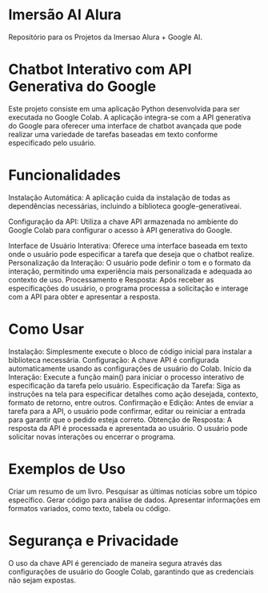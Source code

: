 # Imersão AI Alura
Repositório para os Projetos da Imersao Alura + Google AI.

# Chatbot Interativo com API Generativa do Google
Este projeto consiste em uma aplicação Python desenvolvida para ser executada no Google Colab. A aplicação integra-se com a API generativa do Google para oferecer uma interface de chatbot avançada que pode realizar uma variedade de tarefas baseadas em texto conforme especificado pelo usuário.

# Funcionalidades
Instalação Automática: A aplicação cuida da instalação de todas as dependências necessárias, incluindo a biblioteca google-generativeai.

Configuração da API: Utiliza a chave API armazenada no ambiente do Google Colab para configurar o acesso à API generativa do Google.

Interface de Usuário Interativa: Oferece uma interface baseada em texto onde o usuário pode especificar a tarefa que deseja que o chatbot realize.
Personalização da Interação: O usuário pode definir o tom e o formato da interação, permitindo uma experiência mais personalizada e adequada ao contexto de uso.
Processamento e Resposta: Após receber as especificações do usuário, o programa processa a solicitação e interage com a API para obter e apresentar a resposta.

# Como Usar

Instalação: Simplesmente execute o bloco de código inicial para instalar a biblioteca necessária.
Configuração: A chave API é configurada automaticamente usando as configurações de usuário do Colab.
Início da Interação: Execute a função main() para iniciar o processo interativo de especificação da tarefa pelo usuário.
Especificação da Tarefa: Siga as instruções na tela para especificar detalhes como ação desejada, contexto, formato de retorno, entre outros.
Confirmação e Edição: Antes de enviar a tarefa para a API, o usuário pode confirmar, editar ou reiniciar a entrada para garantir que o pedido esteja correto.
Obtenção de Resposta: A resposta da API é processada e apresentada ao usuário. O usuário pode solicitar novas interações ou encerrar o programa.

# Exemplos de Uso

Criar um resumo de um livro.
Pesquisar as últimas notícias sobre um tópico específico.
Gerar código para análise de dados.
Apresentar informações em formatos variados, como texto, tabela ou código.

# Segurança e Privacidade
O uso da chave API é gerenciado de maneira segura através das configurações de usuário do Google Colab, garantindo que as credenciais não sejam expostas.

